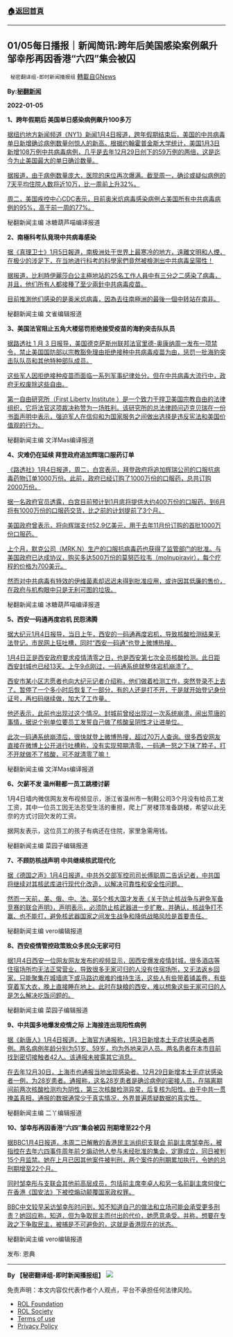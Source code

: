###  [:house:返回首頁](https://github.com/ourhimalayas/txt)
---


## 01/05每日播报｜新闻简讯:跨年后美国感染案例飙升 邹幸彤再因香港“六四”集会被囚
` 秘密翻译组-即时新闻播报组` [轉載自GNews](https://gnews.org/zh-hans/1824134/)

**By:[秘翻新闻](https://gtv.org/video/id=61d55d2931a71619b574fdbc)**

**2022-01-05**

**1、跨年假期后 美国单日感染病例飙升100多万**

[据纽约地方新闻频道《NY1》新闻1月4日报道，跨年假期结束后，美国的中共病毒单日新增确诊病例数量创惊人的新高。根据约翰霍普金斯大学统计，美国1月3日新增108万例中共病毒病例，几乎是去年12月29日创下的59万例的两倍，这是迄今为止美国最大的单日确诊数量。](https://www.ny1.com/nyc/all-boroughs/health/2022/01/04/u-s--reports-record-high-1-million-new-covid-cases)

[据报道，由于病例数量庞大，医院的床位再次爆满。截至周一，确诊或疑似病例的7天平均住院人数将近10万，比一周前上升32%。](https://www.ny1.com/nyc/all-boroughs/health/2022/01/04/u-s--reports-record-high-1-million-new-covid-cases)

[周二，美国疾控中心CDC表示，目前奥米炕病毒感染病例占美国所有中共病毒病例的95%，高于前一周的77%。](https://www.ny1.com/nyc/all-boroughs/health/2022/01/04/u-s--reports-record-high-1-million-new-covid-cases)

秘翻新闻主编 冰糖葫芦喵编译报道

**2、南極科考队竟現中共病毒感染**

[据《真理卫士》1月5日報道，南极洲处于世界上最寒冷的地方，遠離文明和人煙，在极少的涉足下，在当地进行科考的科學家們竟然被檢測出中共病毒呈陽性！](https://thetruedefender.com/antarctica-miracle-vaxxed-scientists-catch-covid/)

[据报道，比利時伊麗莎白公主極地站的25名工作人員中有三分之二感染了病毒，并且，他们所有人都接種了至少兩針中共病毒疫苗。](https://thetruedefender.com/antarctica-miracle-vaxxed-scientists-catch-covid/)

[目前推測他们感染的是奥米炕病毒，因為去往南極洲的最後一個中转站在南非。](https://thetruedefender.com/antarctica-miracle-vaxxed-scientists-catch-covid/)

秘翻新闻主编 文雀编辑报道

**3、美国法官阻止五角大楼惩罚拒绝接受疫苗的海豹突击队队员**

[据路透社 1 月 3 日报导，美国德克萨斯州联邦法官里德-奥康纳周一发布一项禁令，禁止美国国防部以宗教豁免理由拒绝接种中共病毒疫苗为由，惩罚一批海豹突击队队员和其他特种部队成员。](https://www.reuters.com/world/us/us-judge-blocks-pentagon-punishing-navy-seals-who-refused-covid-19-vaccine-2022-01-04/)

[这些军人因拒绝接种疫苗而面临一系列军事纪律处分。但在中共病毒大流行中，政府无权废除这些自由。](https://www.reuters.com/world/us/us-judge-blocks-pentagon-punishing-navy-seals-who-refused-covid-19-vaccine-2022-01-04/)

[第一自由研究所（First Liberty Institute ）是一个致力于捍卫美国宗教自由的法律组织，它将法官这项裁决称赞为一场胜利。该研究所的总法律顾问迈克贝瑞在一份书面声明中表示，强迫军人在信仰和为国家服务之间做出选择是违反宪法和美国价值观的行为。](https://www.reuters.com/world/us/us-judge-blocks-pentagon-punishing-navy-seals-who-refused-covid-19-vaccine-2022-01-04/)

秘翻新闻主编 文洋Mas编译报道

**4、灾难仍在延续 拜登政府追加辉瑞口服药订单**

[《路透社》1月4日报道，周二，白宫表示，拜登政府将追加辉瑞公司的口服抗病毒药物订单1000万份。此前，政府已经订购了1000万份的口服药，总共订购2000万份。](https://www.reuters.com/business/healthcare-pharmaceuticals/pfizer-supply-10-mln-additional-courses-covid-19-pill-us-govt-2022-01-04/)

[据一名政府官员透露，白宫目前预计到1月底将提供大约400万份的口服药，到6月将有1000万份的口服药交货，比之前的计划提前了3个月。](https://www.reuters.com/business/healthcare-pharmaceuticals/pfizer-supply-10-mln-additional-courses-covid-19-pill-us-govt-2022-01-04/)

[美国政府曾表示，将向辉瑞支付52.9亿美元，用于去年11月份订购的首批1000万份口服药。](https://www.reuters.com/business/healthcare-pharmaceuticals/pfizer-supply-10-mln-additional-courses-covid-19-pill-us-govt-2022-01-04/)

[上个月，默克公司（MRK.N）生产的口服抗病毒药也获得了监管部门的批准。与美国政府已达成协议，购买多达500万份的莫努匹拉韦（molnupiravir），每个疗程的价格为700美元。](https://www.reuters.com/business/healthcare-pharmaceuticals/pfizer-supply-10-mln-additional-courses-covid-19-pill-us-govt-2022-01-04/)

[然而对中共病毒有特效的伊维菌素却迟迟未得到批准应用，或许因其低廉的售价，在政府与机构眼中只是无利可图的垃圾。](https://www.reuters.com/business/healthcare-pharmaceuticals/pfizer-supply-10-mln-additional-courses-covid-19-pill-us-govt-2022-01-04/)

秘翻新闻主编 冰糖葫芦喵编译报道

**5、西安一码通再度宕机 民怨沸腾**

[据大纪元1月4日报导，当日上午，西安的一码通再度宕机，导致核酸检测结果无法登记，市民网上狂吐槽，同时“西安一码通”也登上微博热搜。](https://www.epochtimes.com/gb/22/1/4/n13481570.htm)

[1月4日正是西安政府要求疫情清零之日，也是西安第七次全员核酸检测。此日距西安封城也已经13天。上午9点刚过，一码通系统就整体宕机崩溃了。](https://www.epochtimes.com/gb/22/1/4/n13481570.htm)

[西安市某小区志愿者也向大纪元记者介绍称，他们做着检测工作，突然登录不上去了。暂停了一个多小时后恢复了一部分，有的人还是打不开，于是就开始登记身份证号，再扫码继续做，加大了工作量。](https://www.epochtimes.com/gb/22/1/4/n13481570.htm)

[他还表示，此前也出现过这个情况。封城前曾经出现过一次系统崩溃，闹出荒唐的事情，据说个别单位要员工发誓自己做了核酸呈阴性才让进单位。](https://www.epochtimes.com/gb/22/1/4/n13481570.htm)

[此次一码通系统崩溃后，很快就登上微博热搜，超过70万人查询。很多西安网友直接在微博上公开进行吐槽称，没有实现预期清零，一码通一怒之下抹了脖子，打不开就做不了核酸，可不就清零了嘛！](https://www.epochtimes.com/gb/22/1/4/n13481570.htm)

秘翻新闻主编 文洋Mas编译报道

**6、欠薪不发 温州鞋都一员工跳楼讨薪**

1月4日墙内微信网友发布视频显示，浙江省温州市一制鞋公司3个月没有给员工发工资，其中一位员工因无法忍受生活的重担，爬上厂房楼顶准备跳楼，希望以此无奈的方式讨回欠发的工资。

据网友表示，这位员工的孩子有病还在住院，家里急需用钱。

秘翻新闻主编 菜园子编辑报道

**7、不顾防核战声明 中共继续核武现代化**

[据《德国之声》1月4日报道，中共外交部军控司司长傅聪周二告诉记者，中共国将继续对其核武库进行现代化改造，以解决可靠性和安全性问题。](https://www.dw.com/zh/才发防核战声明-北京称继续核武现代化/a-60318591)

[然而一天前，美、俄、中、法、英5个核大国才发表《关于防止核战争与避免军备竞赛的联合声明》，声明表示，必须防止核武器进一步扩散，并确认，核战争打不赢、也不能打，避免核武器国家之间发生战争和降低战略风险是首要责任。](https://www.dw.com/zh/才发防核战声明-北京称继续核武现代化/a-60318591)

秘翻新闻主编 vero编辑报道

**8、西安疫情管控政策致众多民众无家可归**

[据1月4日西安一位网友网友发布的视频显示，因西安爆发疫情封城，很多酒店等住宿场所均无法正常营业，导致很多无家可归的人没有住宿场所，又无法返乡回家，只能聚集在城墙底下或马路边艰难的维持生活，这些人有些带着铺盖卷，有些穿着军大衣，晚上直接睡在地上。此时在缺粮的西安，难以想象这些无家可归的人是怎么解决吃饭问题的。](https://m.ntdtv.com/gb/2022/01/04/a103311981.html)

秘翻新闻主编 菜园子编辑报道

**9、中共国多地爆发疫情之际 上海接连出现阳性病例**

[据《新唐人》1月4日报道，上海官方通报称，1月3日新增本土无症状感染者两例。两名病例年龄分别为51岁、59岁，均为外地来沪人员。两名患者在本市目前找到密切接触者42人。该通报未披露其它消息。](https://m.ntdtv.com/gb/2022/01/04/a103311981.html)

[在去年12月30日，上海市也通报当地出现感染者。12月29日新增本土无症状感染者一例，为28岁患者。通报称，这名28岁患者是确诊病例的密接人员，在隔离期间前两次核酸检测均为阴性，第三次核酸检测异常，后复核为阳性。由于中共一贯掩盖真相，通报的数据通常少于真实情况，外界普遍质疑数据的真实性。](https://m.ntdtv.com/gb/2022/01/04/a103311981.html)

秘翻新闻主编 二丫编辑报道

**10、邹幸彤再因香港“六四”集会被囚 刑期增至22个月**

[据BBC1月4日报道，本周二已解散的香港民主派组织支联会 前副主席邹幸彤，被指控在去年六四事件周年前夕煽动他人参与未经批准的集会，定罪成立，同日被判15个月监禁。她在上月已因其他案件被判刑，两个案件的刑期累加执行，令她的总刑期增至22个月。](//www.bbc.com/zhongwen/trad/chinese-news-59865382)

[同时邹幸彤与支联会其他前高层成员，包括前主席李卓人和另一名前副主席何俊仁在香港《国安法》下被控煽动颠覆国家政权罪。](//www.bbc.com/zhongwen/trad/chinese-news-59865382)

[BBC中文较早采访邹幸彤时问到，知不知道自己的做法和立场可能会承受更多刑责？她回应称，知道，但为争取民主而付出的代价，她愿意承受。并称，想要在专政之下争取民主，被捕是不可避免的，这就是香港现在的状态。](//www.bbc.com/zhongwen/trad/chinese-news-59865382)

秘翻新闻主编 vero编辑报道

发布: 恩典

* * *

**By 【秘密翻译组-即时新闻播报组】**
![](https://assets.gnews.org/wp-content/uploads/2022/01/截圖-2021-12-28-00.48.35.png)
 

免责声明：本文内容仅代表作者个人观点，平台不承担任何法律风险。

- [ROL Foundation](https://rolfoundation.org/)
- [ROL Society](https://rolsociety.org/)
- [Terms of use](https://gnews.org/terms-of-use-3/)
- [Privacy Policy](https://gnews.org/privacy-policy/)
